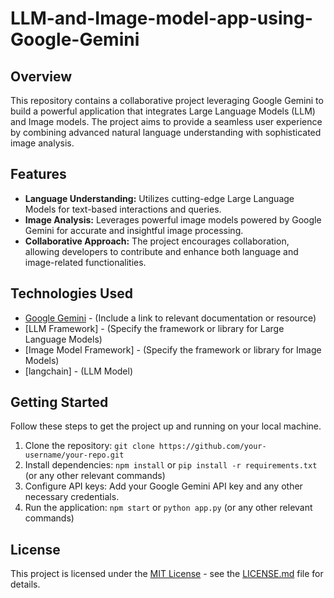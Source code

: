 # LLM-and-Image-model-app-using-Google-Gemini

## Overview
This repository contains a collaborative project leveraging Google Gemini to build a powerful application that integrates Large Language Models (LLM) and Image models. The project aims to provide a seamless user experience by combining advanced natural language understanding with sophisticated image analysis.

## Features
- **Language Understanding:** Utilizes cutting-edge Large Language Models for text-based interactions and queries.
- **Image Analysis:** Leverages powerful image models powered by Google Gemini for accurate and insightful image processing.
- **Collaborative Approach:** The project encourages collaboration, allowing developers to contribute and enhance both language and image-related functionalities.

## Technologies Used
- [Google Gemini](#) - (Include a link to relevant documentation or resource)
- [LLM Framework] - (Specify the framework or library for Large Language Models)
- [Image Model Framework] - (Specify the framework or library for Image Models)
- [langchain] - (LLM Model)


## Getting Started
Follow these steps to get the project up and running on your local machine.

1. Clone the repository: `git clone https://github.com/your-username/your-repo.git`
2. Install dependencies: `npm install` or `pip install -r requirements.txt` (or any other relevant commands)
3. Configure API keys: Add your Google Gemini API key and any other necessary credentials.
4. Run the application: `npm start` or `python app.py` (or any other relevant commands)

## License
This project is licensed under the [MIT License](LICENSE.md) - see the [LICENSE.md](LICENSE.md) file for details.
